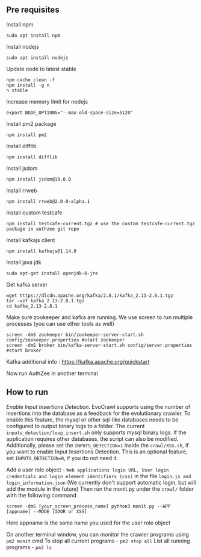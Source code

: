 ## Pre requisites ##

Install npm
```
sudo apt install npm
```

Install nodejs
```
sudo apt install nodejs
```

Update node to latest stable 
```
npm cache clean -f
npm install -g n
n stable
```

Increase memory limit for nodejs
```
export NODE_OPTIONS="--max-old-space-size=5120"
```

Install pm2 package
```
npm install pm2
```

Install difflib
```
npm install difflib
```

Install jsdom
```
npm install jsdom@19.0.0
```

Install rrweb

```
npm install rrweb@2.0.0-alpha.1
```

Install custom testcafe
```
npm install testcafe-current.tgz # use the custom testcafe-current.tgz package in authzee git repo
```

Install kafkajs client
```
npm install kafkajs@1.14.0
```

Install java jdk
```
sudo apt-get install openjdk-8-jre
```

Get kafka server
```
wget https://dlcdn.apache.org/kafka/2.8.1/kafka_2.13-2.8.1.tgz
tar -xzf kafka_2.13-2.8.1.tgz
cd kafka_2.13-2.8.1
```

Make sure zookeeper and kafka are running.
We use screen to run multiple processes (you can use other tools as well)
```
screen -dmS zookeeper bin/zookeeper-server-start.sh config/zookeeper.properties #start zookeeper
screen -dmS broker bin/kafka-server-start.sh config/server.properties #start broker
```

Kafka additional info : https://kafka.apache.org/quickstart

Now run AuthZee in another terminal


## How to run ##
*Enable Input Insertions Detection*. EvoCrawl supports using the number of insertions into the database as a feedback for the evolutionary crawler. To enable this feature, the mysql or other sql-like databases needs to be configured to output binary logs to a folder. The current ```inputs_detection/loop_insert.sh``` only supports mysql binary logs. If the application requires other databases, the script can also be modified. Additionally, please set the ```INPUTS_DETECTION=1``` inside the ```crawl/XSS.sh```, if you want to enable Input Insertions Detection. This is an optional feature, set ```INPUTS_DETECTION=0```, if you do not need it.

Add a user role object - ```Web applications login URL, User login credentials and login element identifiers (css)``` in the file `login.js and login_information.json`
(We currently don't support automatic login, but will add the module in the future)
Then run the monit.py under the `crawl/` folder with the following command

```
screen -dmS [your_screen_process_name] python3 monit.py --APP [appname] --MODE [IDOR or XSS]
```

Here appname is the same name you used for the user role object

On another terminal window, you can monitor the crawler programs using `pm2 monit` cmd
To stop all current programs - `pm2 stop all`
List all running programs - `pm2 ls`